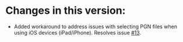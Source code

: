 # Changes in this version:

* Added workaround to address issues with selecting PGN files when using iOS devices (iPad/iPhone).  Resolves issue [#13](https://github.com/rodpolako/Chess-PGN-Trainer/issues/13).